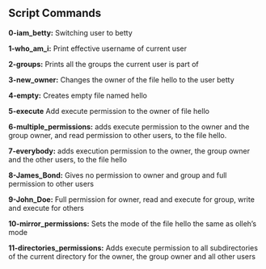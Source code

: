 ## Script Commands 

**0-iam_betty:** Switching user to betty

**1-who_am_i:** Print effective username of current user

**2-groups:** Prints all the groups the current user is part of

**3-new_owner:** Changes the owner of the file hello to the user  betty

**4-empty:** Creates empty file named hello

**5-execute** Add execute permission to the owner of file hello

**6-multiple_permissions:** adds execute permission to the owner and the group owner, and read permission to other users, to the file hello.

**7-everybody:** adds execution permission to the owner, the group owner and the other users, to the file hello

**8-James_Bond:** Gives no permission to owner and group  and full permission to other users 

**9-John_Doe:** Full permission for owner, read and execute for group, write and execute for others

**10-mirror_permissions:** Sets the mode of the file hello the same as olleh’s mode

**11-directories_permissions:** Adds execute permission to all subdirectories of the current directory for the owner, the group owner and all other users


